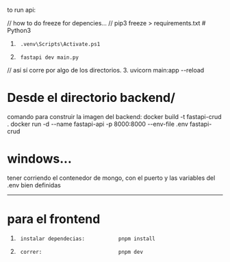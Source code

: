 to run api: 


// how to do freeze for depencies...
// pip3 freeze > requirements.txt  # Python3

1.      .venv\Scripts\Activate.ps1
2.      fastapi dev main.py

// así sí corre por algo de los directorios.
3.      uvicorn main:app --reload      
        
# Desde el directorio backend/
comando para construir la imagen del backend:
docker build -t fastapi-crud .
docker run -d --name fastapi-api -p 8000:8000 --env-file .env fastapi-crud

# windows...
tener corriendo el contenedor de mongo, con el puerto y las variables del .env bien definidas

*******************************************************
# para el frontend 

1.      instalar dependecias:           pnpm install
2.      correr:                         pnpm dev
